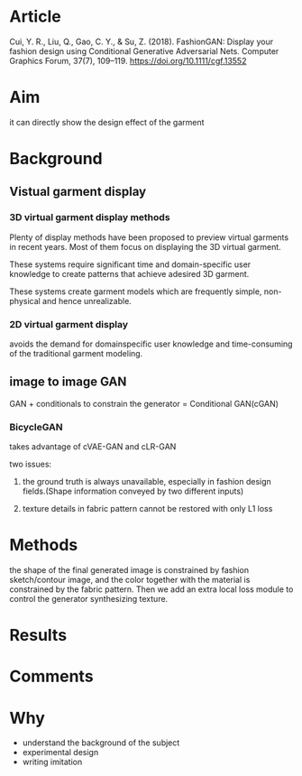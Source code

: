 # Article
Cui, Y. R., Liu, Q., Gao, C. Y., & Su, Z. (2018). FashionGAN: Display your fashion design using Conditional Generative Adversarial Nets. Computer Graphics Forum, 37(7), 109–119. https://doi.org/10.1111/cgf.13552

# Aim

it can directly show the design effect of the garment

# Background

## Vistual garment display

### 3D virtual garment display methods

Plenty of display methods have been proposed to preview virtual garments in recent years. Most of them focus on displaying the 3D virtual garment.

These systems require significant time and domain-specific user knowledge to create patterns that achieve adesired 3D garment.

These systems create garment models which are frequently simple, non-physical and hence unrealizable.

### 2D virtual garment display
avoids the demand for domainspecific user knowledge and time-consuming of the traditional garment modeling.

## image to image GAN

GAN + conditionals to constrain the generator = Conditional GAN(cGAN)

### BicycleGAN

takes advantage of cVAE-GAN and cLR-GAN

two issues:

1. the ground truth is always unavailable, especially in fashion design fields.(Shape information conveyed by two different inputs)

2. texture details in fabric pattern cannot be restored with only L1 loss


# Methods
the shape of the final generated image is constrained by fashion sketch/contour image, and the color together with the material is constrained by the fabric pattern. Then we add an extra local loss module to control the generator synthesizing texture.





# Results



# Comments

# Why
* understand the background of the subject
* experimental design
* writing imitation
